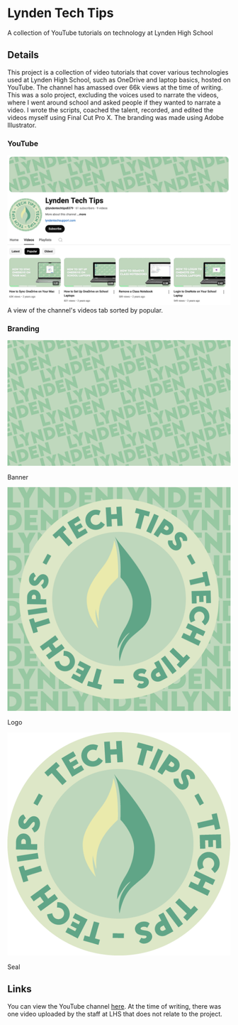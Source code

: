 # Lynden Tech Tips
A collection of YouTube tutorials on technology at Lynden High School

## Details
This project is a collection of video tutorials that cover various technologies used at Lynden High School, such as OneDrive and laptop basics, hosted on YouTube. The channel has amassed over 66k views at the time of writing. This was a solo project, excluding the voices used to narrate the videos, where I went around school and asked people if they wanted to narrate a video. I wrote the scripts, coached the talent, recorded, and edited the videos myself using Final Cut Pro X. The branding was made using Adobe Illustrator.

### YouTube
![VideosPopular](https://raw.githubusercontent.com/jackgraddon/lyndentechtips/main/.projectDetails/VideosPopular.jpg)
A view of the channel's videos tab sorted by popular.

### Branding
![Banner](https://raw.githubusercontent.com/jackgraddon/lyndentechtips/main/Branding/Banner.png)

Banner

![Logo](https://raw.githubusercontent.com/jackgraddon/lyndentechtips/main/Branding/Logo.png)

Logo

![Seal](https://raw.githubusercontent.com/jackgraddon/lyndentechtips/main/Branding/Seal.png)

Seal

## Links
You can view the YouTube channel [here](https://www.youtube.com/@lyndentechtips8379). At the time of writing, there was one video uploaded by the staff at LHS that does not relate to the project.
